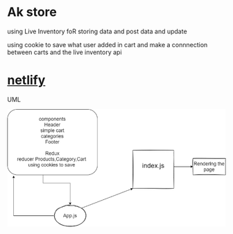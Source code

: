 # Ak store 
using Live Inventory foR storing data and post data and update

using cookie to save what user added in cart and make a connnection between carts and the live inventory api 

# [netlify](https://60ae9927bec34408ecc04b41--determined-bartik-a5043e.netlify.app/)

UML 

![DD](./lab39.png)


